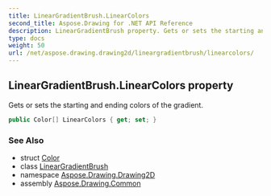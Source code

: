 ```yaml
---
title: LinearGradientBrush.LinearColors
second_title: Aspose.Drawing for .NET API Reference
description: LinearGradientBrush property. Gets or sets the starting and ending colors of the gradient
type: docs
weight: 50
url: /net/aspose.drawing.drawing2d/lineargradientbrush/linearcolors/
---
```

## LinearGradientBrush.LinearColors property

Gets or sets the starting and ending colors of the gradient.

```csharp
public Color[] LinearColors { get; set; }
```

### See Also

* struct [Color](../../../aspose.drawing/color/)
* class [LinearGradientBrush](../)
* namespace [Aspose.Drawing.Drawing2D](../../lineargradientbrush/)
* assembly [Aspose.Drawing.Common](../../../)


